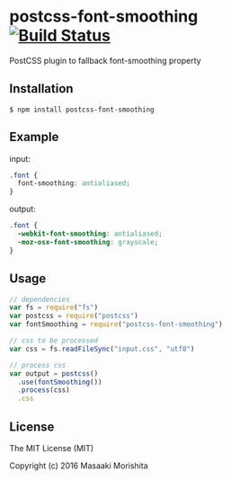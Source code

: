 # postcss-font-smoothing [![Build Status](https://travis-ci.org/morishitter/postcss-font-smoothing.svg)](https://travis-ci.org/morishitter/postcss-font-smoothing)

PostCSS plugin to fallback font-smoothing property

## Installation

```shell
$ npm install postcss-font-smoothing
```

## Example

input:

```css
.font {
  font-smoothing: antialiased;
}
```

output:
```css
.font {
  -webkit-font-smoothing: antialiased;
  -moz-osx-font-smoothing: grayscale;
}
```

## Usage

```js
// dependencies
var fs = require("fs")
var postcss = require("postcss")
var fontSmoothing = require("postcss-font-smoothing")

// css to be processed
var css = fs.readFileSync("input.css", "utf8")

// process css
var output = postcss()
  .use(fontSmoothing())
  .process(css)
  .css
```

## License

The MIT License (MIT)

Copyright (c) 2016 Masaaki Morishita
